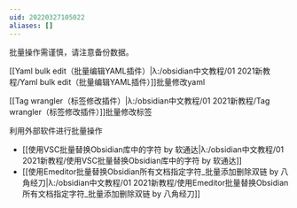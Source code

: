 ```yaml
---
uid: 20220327105022
aliases: []
---
```

批量操作需谨慎，请注意备份数据。

[[Yaml bulk edit（批量编辑YAML插件）|λ:/obsidian中文教程/01 2021新教程/Yaml bulk edit（批量编辑YAML插件）]]批量修改yaml

[[Tag wrangler（标签修改插件）|λ:/obsidian中文教程/01 2021新教程/Tag wrangler（标签修改插件）]]批量修改标签


利用外部软件进行批量操作
- [[使用VSC批量替换Obsidian库中的字符  by 软通达|λ:/obsidian中文教程/01 2021新教程/使用VSC批量替换Obsidian库中的字符  by 软通达]]
- [[使用Emeditor批量替换Obsidian所有文档指定字符_批量添加删除双链 by 八角经刀|λ:/obsidian中文教程/01 2021新教程/使用Emeditor批量替换Obsidian所有文档指定字符_批量添加删除双链 by 八角经刀]]